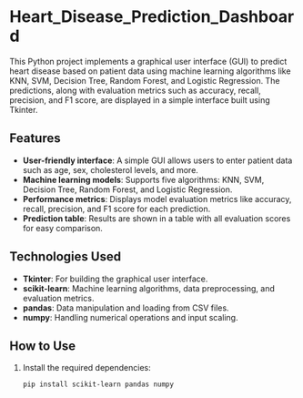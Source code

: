 # Heart_Disease_Prediction_Dashboard
 This Python project implements a graphical user interface (GUI) to predict heart disease based on patient data using machine learning algorithms like KNN, SVM, Decision Tree, Random Forest, and Logistic Regression. The predictions, along with evaluation metrics such as accuracy, recall, precision, and F1 score, are displayed in a simple interface built using Tkinter.

## Features
- **User-friendly interface**: A simple GUI allows users to enter patient data such as age, sex, cholesterol levels, and more.
- **Machine learning models**: Supports five algorithms: KNN, SVM, Decision Tree, Random Forest, and Logistic Regression.
- **Performance metrics**: Displays model evaluation metrics like accuracy, recall, precision, and F1 score for each prediction.
- **Prediction table**: Results are shown in a table with all evaluation scores for easy comparison.

## Technologies Used
- **Tkinter**: For building the graphical user interface.
- **scikit-learn**: Machine learning algorithms, data preprocessing, and evaluation metrics.
- **pandas**: Data manipulation and loading from CSV files.
- **numpy**: Handling numerical operations and input scaling.

## How to Use
1. Install the required dependencies:
   ```bash
   pip install scikit-learn pandas numpy
